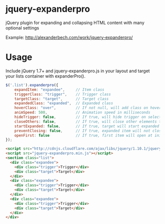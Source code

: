 jquery-expanderpro
==================

jQuery plugin for expanding and collapsing HTML content with many optional settings

Example: http://alexanderbech.com/work/jquery-expanderpro/

Usage
==================
Include jQuery 1.7+ and jquery-expanderpro.js in your layout and target your lists container with expanderPro().
```javascript
$('.list').expanderpro({
	expandItem: "expandee", 	// Item class
	triggerClass: "trigger", 	// Trigger class
	targetClass: "target", 		// Target class
	expandedClass: "expanded", 	// Expanded class
	hoverClass: "over", 		// If not null, will add class on hover
	animSpeed: 500, 			// Animation speed in milliseconds
	hideTrigger: false, 		// If true, will hide trigger on select
	closeOthers: false, 		// If true, will close other elements than selected,
	startExpanded: false, 		// If true, target will start expanded
	preventClosing: false, 		// If true, expanded item will not close on trigger
	openFirst: false 			// If true, first item will open at init
});
```

```html
<script src="http://cdnjs.cloudflare.com/ajax/libs/jquery/1.10.1/jquery.min.js"></script>
<script src="jquery-expanderpro.min.js"></script>
<section class="list">
  <div class="expandee">
    <div class="trigger">Trigger</div>
    <div class="target">Target</div>
  </div>
  <div class="expandee">
    <div class="trigger">Trigger</div>
    <div class="target">Target</div>
  </div>
  <div class="expandee">
    <div class="trigger">Trigger</div>
    <div class="target">Target</div>
  </div>
</div>
```
